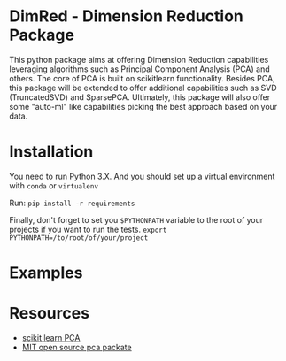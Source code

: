 # DimRed - Dimension Reduction Package

This python package aims at offering Dimension Reduction capabilities leveraging algorithms such as Principal Component Analysis (PCA) and others.
The core of PCA is built on scikitlearn functionality.
Besides PCA, this package will be extended to offer additional capabilities such as SVD (TruncatedSVD) and SparsePCA.
Ultimately, this package will also offer some "auto-ml" like capabilities picking the best approach based on your data.

# Installation
You need to run Python 3.X.
And you should set up a virtual environment with `conda` or `virtualenv`

Run:
`pip install -r requirements`

Finally, don't forget to set you `$PYTHONPATH` variable to the root of your projects if you want to run the tests.
`export PYTHONPATH=/to/root/of/your/project`

# Examples


# Resources
 - [scikit learn PCA](https://scikit-learn.org/stable/modules/generated/sklearn.decomposition.PCA.html)
 - [MIT open source pca packate](https://github.com/erdogant/pca)
